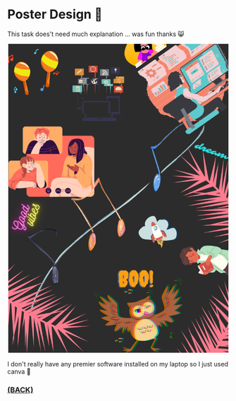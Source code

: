 # Poster Design 🤡

This task does't need much explanation ... was fun thanks 😸

<p align="center"><img src="./Poster.png" alt="poster" width="500" height="700"/></a></p>

I don't really have any premier software installed on my laptop so I just used canva 🤧
### [(BACK)](https://github.com/PranavKrishnan007/amfoss-tasks)
